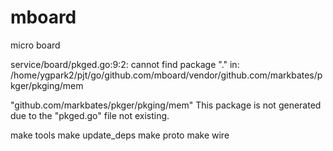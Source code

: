 # mboard
micro board


service/board/pkged.go:9:2: cannot find package "." in:
	/home/ygpark2/pjt/go/github.com/mboard/vendor/github.com/markbates/pkger/pkging/mem

"github.com/markbates/pkger/pkging/mem"
This package is not generated due to the "pkged.go" file not existing.

make tools
make update_deps
make proto
make wire

